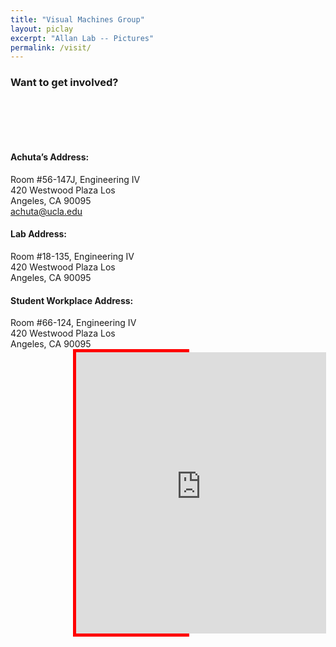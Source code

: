 ```yaml
---
title: "Visual Machines Group"
layout: piclay
excerpt: "Allan Lab -- Pictures"
permalink: /visit/
---
```


### Want to get involved?


<div style="width: 45%; height: auto; display: inline-block; vertical-align: top">         
   
<br> <br> <br>
   
<h4>Achuta’s Address:</h4>
Room #56-147J, Engineering IV
420 Westwood Plaza
Los Angeles, CA 90095
<a href="mailto:achuta@ucla.edu">achuta@ucla.edu</a>

<h4>Lab Address:</h4>
Room #18-135, Engineering IV
420 Westwood Plaza
Los Angeles, CA 90095

<h4>Student Workplace Address:</h4>
Room #66-124, Engineering IV
420 Westwood Plaza
Los Angeles, CA 90095

</div>

<div style="width:35%; left: 50%; display: inline-block; margin: auto; margin-left: 100px; border: 5px red solid">
   
 <iframe src="https://www.google.com/maps/embed?pb=!1m18!1m12!1m3!1d3990.8596314730903!2d-118.44603883944255!3d34.06951328311835!2m3!1f0!2f0!3f0!3m2!1i1024!2i768!4f13.1!3m3!1m2!1s0x80c2bc86217ff063%3A0x99d385184985fc0!2sEngineering+IV!5e0!3m2!1sen!2sus!4v1534269519510" width="400" height="450" frameborder="0" style="border:0" allowfullscreen></iframe>
  
</div>

<br> <br> <br> 
 

